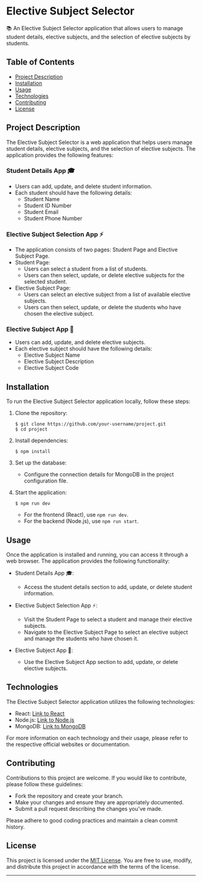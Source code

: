 # Elective Subject Selector

📚 An Elective Subject Selector application that allows users to manage student details, elective subjects, and the selection of elective subjects by students.

## Table of Contents

- [Project Description](#project-description)
- [Installation](#installation)
- [Usage](#usage)
- [Technologies](#technologies)
- [Contributing](#contributing)
- [License](#license)

## Project Description

The Elective Subject Selector is a web application that helps users manage student details, elective subjects, and the selection of elective subjects. The application provides the following features:

### Student Details App 🎓

- Users can add, update, and delete student information.
- Each student should have the following details:
  - Student Name
  - Student ID Number
  - Student Email
  - Student Phone Number

### Elective Subject Selection App ⚡️

- The application consists of two pages: Student Page and Elective Subject Page.
- Student Page:
  - Users can select a student from a list of students.
  - Users can then select, update, or delete elective subjects for the selected student.
- Elective Subject Page:
  - Users can select an elective subject from a list of available elective subjects.
  - Users can then select, update, or delete the students who have chosen the elective subject.

### Elective Subject App 📝

- Users can add, update, and delete elective subjects.
- Each elective subject should have the following details:
  - Elective Subject Name
  - Elective Subject Description
  - Elective Subject Code

## Installation

To run the Elective Subject Selector application locally, follow these steps:

1. Clone the repository:

   ```shell
   $ git clone https://github.com/your-username/project.git
   $ cd project
   ```

2. Install dependencies:

   ```shell
   $ npm install
   ```

3. Set up the database:

   - Configure the connection details for MongoDB in the project configuration file.

4. Start the application:

   ```shell
   $ npm run dev
   ```

   - For the frontend (React), use `npm run dev`.
   - For the backend (Node.js), use `npm run start`.

## Usage

Once the application is installed and running, you can access it through a web browser. The application provides the following functionality:

- Student Details App 🎓:
  - Access the student details section to add, update, or delete student information.

- Elective Subject Selection App ⚡️:
  - Visit the Student Page to select a student and manage their elective subjects.
  - Navigate to the Elective Subject Page to select an elective subject and manage the students who have chosen it.

- Elective Subject App 📝:
  - Use the Elective Subject App section to add, update, or delete elective subjects.

## Technologies

The Elective Subject Selector application utilizes the following technologies:

- React: [Link to React](https://reactjs.org/)
- Node.js: [Link to Node.js](https://nodejs.org/)
- MongoDB: [Link to MongoDB](https://www.mongodb.com/)

For more information on each technology and their usage, please refer to the respective official websites or documentation.

## Contributing

Contributions to this project are welcome. If you would like to contribute, please follow these guidelines:

- Fork the repository and create your branch.
- Make your changes and ensure they are appropriately documented.
- Submit a pull request describing the changes you've made.

Please adhere to good coding practices and maintain a clean commit history.

## License

This project is licensed under the [MIT License](LICENSE). You are free to use, modify, and distribute this project in accordance with the terms of the license.

---

